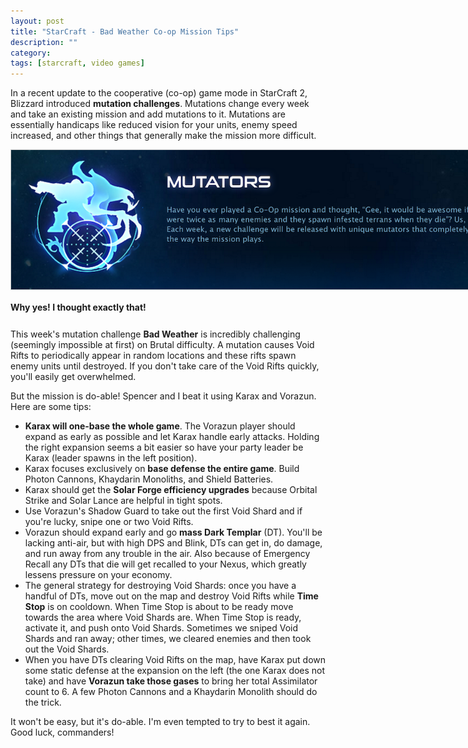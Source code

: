 ```yaml
---
layout: post
title: "StarCraft - Bad Weather Co-op Mission Tips"
description: ""
category: 
tags: [starcraft, video games]
---
```


In a recent update to the cooperative (co-op) game mode in StarCraft 2, Blizzard introduced **mutation challenges**. Mutations change every week and take an existing mission and add mutations to it. Mutations are essentially handicaps like reduced vision for your units, enemy speed increased, and other things that generally make the mission more difficult. 

<div>
	<img class="rounded-corners" style="max-width: 800px; border: 1px solid #cdcdcd;" src="/assets/images/posts/2016-06-06/mutations.png"/>
	<p class="caption-text" style="line-height: 1.5em; margin-bottom: 24px;"><strong>Why yes! I thought exactly that!</strong></p>
</div>

This week's mutation challenge **Bad Weather** is incredibly challenging (seemingly impossible at first) on Brutal difficulty. A mutation causes Void Rifts to periodically appear in random locations and these rifts spawn enemy units until destroyed. If you don't take care of the Void Rifts quickly, you'll easily get overwhelmed. 

But the mission is do-able! Spencer and I beat it using Karax and Vorazun. Here are some tips:

* **Karax will one-base the whole game**. The Vorazun player should expand as early as possible and let Karax handle early attacks. Holding the right expansion seems a bit easier so have your party leader be Karax (leader spawns in the left position). 
* Karax focuses exclusively on **base defense the entire game**. Build Photon Cannons, Khaydarin Monoliths, and Shield Batteries.
* Karax should get the **Solar Forge efficiency upgrades** because Orbital Strike and Solar Lance are helpful in tight spots.
* Use Vorazun's Shadow Guard to take out the first Void Shard and if you're lucky, snipe one or two Void Rifts.
* Vorazun should expand early and go **mass Dark Templar** (DT). You'll be lacking anti-air, but with high DPS and Blink, DTs can get in, do damage, and run away from any trouble in the air. Also because of Emergency Recall any DTs that die will get recalled to your Nexus, which greatly lessens pressure on your economy. 
* The general strategy for destroying Void Shards: once you have a handful of DTs, move out on the map and destroy Void Rifts while **Time Stop** is on cooldown. When Time Stop is about to be ready move towards the area where Void Shards are. When Time Stop is ready, activate it, and push onto Void Shards. Sometimes we sniped Void Shards and ran away; other times, we cleared enemies and then took out the Void Shards.
* When you have DTs clearing Void Rifts on the map, have Karax put down some static defense at the expansion on the left (the one Karax does not take) and have **Vorazun take those gases** to bring her total Assimilator count to 6. A few Photon Cannons and a Khaydarin Monolith should do the trick. 

It won't be easy, but it's do-able. I'm even tempted to try to best it again. Good luck, commanders!
